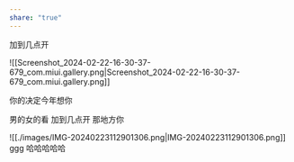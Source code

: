 ```yaml
---
share: "true"
---
```

加到几点开

![[Screenshot_2024-02-22-16-30-37-679_com.miui.gallery.png|Screenshot_2024-02-22-16-30-37-679_com.miui.gallery.png]]


你的决定今年想你

男的女的看
加到几点开
那地方你

![[./images/IMG-20240223112901306.png|IMG-20240223112901306.png]]
ggg
哈哈哈哈哈

